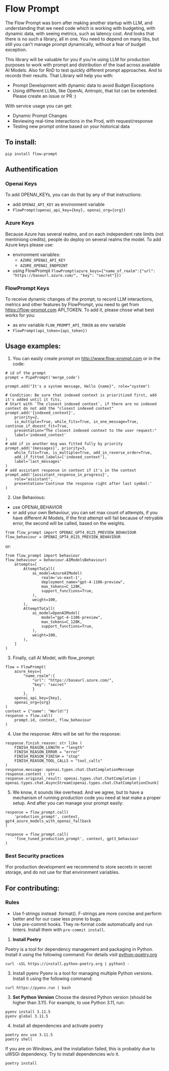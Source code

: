 # Flow Prompt
The Flow Prompt was born after making another startup with LLM, and understanding that we need code which is working with budgeting, with dynamic data, with seeing metrics, such as latency cost. And looks that there is no such a library, all in one. You need to depend on many libs, but still you can't manage prompt dynamically, without a fear of budget exception.

This library will be valuable for you if you're using LLM for production purposes to work with prompt and distribution of the load across available AI Models. Also for RnD to test quickly different prompt approaches. And to records their results.
That Library will help you with:
- Prompt Development with dynamic data to avoid Budget Exceptions
- Using different LLMs, like OpenAi, Antropic, that list can be extended. Please create an issue or PR :)

With service usage you can get:
- Dynamic Prompt Changes
- Reviewing real-time interactions in the Prod, with request/response
- Testing new prompt online based on your historical data

## To install:
```
pip install flow-prompt
```

## Authentification

### Openai Keys
To add OPENAI_KEYs, you can do that by any of that instructions:
- add `OPENAI_API_KEY` as environment variable
- ```FlowPrompt(openai_api_key={key}, openai_org={org})```


### Azure Keys
Because Azure has several realms, and on each independent rate limits (not mentiniong credits), people do deploy on several realms the model. To add Azure keys please use:
- environment variables:
    - `AZURE_OPENAI_API_KEY`
    - `AZURE_OPENAI_ENDPOINT`
- using FlowPrompt
```FlowPrompt(azure_keys={"name_of_realm":{"url": "https://baseurl.azure.com/", "key": "secret"}})```


### FlowPrompt Keys
To receive dynamic changes of the prompt, to record LLM interactions, metrics and other features by FlowPrompt, you need to get from https://flow-prompt.com API_TOKEN. To add it, please chose what best works for you:
- as env variable `FLOW_PROMPT_API_TOKEN` as env variable
- ```FlowPrompt(api_token={api_token})```

## Usage examples:

1. You can easily create prompt on http://www.flow-prompt.com or in the code:
```
# id of the prompt
prompt = PipePrompt('merge_code') 

prompt.add("It's a system message, Hello {name}", role="system")

# Condition: Be sure that indexed context is prioritized first, add it's added until it fits.
# Start with `The closest indexed context`, if there are no indexed context do not add the "closest indexed context"
prompt.add('{indexed_context}',
    priority=2, 
    is_multiple=True, while_fits=True, in_one_message=True, continue_if_doesnt_fit=True,
    presentation="The closest indexed context to the user request:"
    label='indexed_context'
)
# add if in another msg was fitted fully by priority
prompt.add('{messages}', priority=3, 
    while_fits=True, is_multiple=True, add_in_reverse_order=True,
    add_if_fitted_labels=['indexed_context'],
    label='last_messages'
)
# add assistant response in context if it's in the context
prompt.add('{assistant_response_in_progress}',
    role="assistant",
    presentation='Continue the response right after last symbol:'
)
```

2. Use Behavious:
- use OPENAI_BEHAVIOR
- or add your own Behaviour, you can set max count of attempts, if you have different AI Models, if the first attempt will fail because of retryable error, the second will be called, based on the weights.
```
from flow_prompt import OPENAI_GPT4_0125_PREVIEW_BEHAVIOUR
flow_behaviour = OPENAI_GPT4_0125_PREVIEW_BEHAVIOUR
```
or:
```
from flow_prompt import behaviour
flow_behaviour = behaviour.AIModelsBehaviour(
    attempts=[
        AttemptToCall(
            ai_model=AzureAIModel(
                realm='us-east-1',
                deployment_name="gpt-4-1106-preview",
                max_tokens=C_128K,
                support_functions=True,
            ),
            weight=100,
        ),
        AttemptToCall(
            ai_model=OpenAIModel(
                model="gpt-4-1106-preview",
                max_tokens=C_128K,
                support_functions=True,
            ),
            weight=100,
        ),
    ]
)
```

3. Finally, call AI Model, with flow_prompt:
```
flow = FlowPrompt(
    azure_keys={
        "name_realm":{
            "url": "https://baseurl.azure.com/",
            "key": "secret"
            }
        },
    openai_api_key={key},
    openai_org={org}
)
context = {"name": "World!"}
response = flow.call(
    prompt.id, context, flow_behaviour
)
```

4. Use the response:
Attrs will be set for the response:
```
response.finish_reason: str like (
    FINISH_REASON_LENGTH = "length"
    FINISH_REASON_ERROR = "error"
    FINISH_REASON_FINISH = "stop"
    FINISH_REASON_TOOL_CALLS = "tool_calls"
)
response.message: openai.types.chat.ChatCompletionMessage
response.content : str
response.original_result: openai.types.chat.ChatCompletion | openai.types.chat.AsyncStream[openai.types.chat.ChatCompletionChunk]
```

5. We know, it sounds like overhead. And we agree, but to have a mechanism of running production code you need at leat make a proper setup. And after you can manage your prompt easily:
```
response = flow_prompt.call(
    'production_prompt', context, gpt4_azure_models_with_openai_fallback
)

response = flow_prompt.call(
    'fine_tuned_production_prompt', context, gpt3_behaviour
)

```

### Best Security practices
!For production development we recommend to store secrets in secret storage, and do not use for that environment variables.



## For contributing:

### Rules
- Use f-strings instead .format(). F-strings are more concise and perform better and for our case less prone to bugs.
- Use pre-commit hooks. They re-format code automatically and run linters. Install them with `pre-commit install`.
 

1. **Install Poetry**

Poetry is a tool for dependency management and packaging in Python. Install it using the following command:
For details visit [python-poetry.org](https://python-poetry.org/docs/)
```shell
curl -sSL https://install.python-poetry.org | python3 -
```
3. Install pyenv
Pyenv is a tool for managing multiple Python versions. Install it using the following command:
```shell
curl https://pyenv.run | bash
```
3. **Set Python Version**
Choose the desired Python version (should be higher than 3.11). For example, to use Python 3.11, run:
```shell
pyenv install 3.11.5
pyenv global 3.11.5
```
4. Install all dependencies and activate poetry
```shell
poetry env use 3.11.5
poetry shell
```
If you are on Windows, and the installation failed, this is probably due to uWSGI dependency.
Try to install dependencies w/o it.
```shell
poetry install
```
